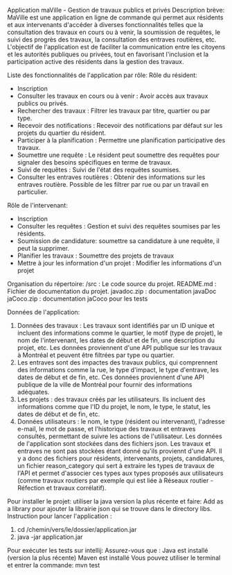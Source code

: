 Application maVille - Gestion de travaux publics et privés
Description brève: MaVille est une application en ligne de commande qui permet aux résidents et aux intervenants d'accéder à diverses fonctionnalités 
telles que la consultation des travaux en cours ou à venir, la soumission de requêtes, le suivi des progrès des travaux, la consultation des entraves routières, etc. 
L'objectif de l'application est de faciliter la communication entre les citoyens et les autorités publiques ou privées, tout en favorisant l'inclusion et la participation
active des résidents dans la gestion des travaux.

Liste des fonctionnalités de l'application par rôle:
Rôle du résident:
- Inscription
- Consulter les travaux en cours ou à venir : Avoir accès aux travaux publics ou privés.
- Rechercher des travaux : Filtrer les travaux par titre, quartier ou par type.
- Recevoir des notifications : Recevoir des notifications par défaut sur les projets du quartier du résident. 
- Participer à la planification : Permettre une planification participative des travaux.
- Soumettre une requête : Le résident peut soumettre des requêtes pour signaler des besoins spécifiques en terme de travaux.
- Suivi de requêtes : Suivi de l'état des requêtes soumises.
- Consulter les entraves routières : Obtenir des informations sur les entraves routière. Possible de les filtrer
  par rue ou par un travail en particulier.
  
Rôle de l'intervenant:
- Inscription
- Consulter les requêtes : Gestion et suivi des requêtes soumises par les résidents.
- Soumission de candidature: soumettre sa candidature à une requête, il peut la supprimer.
- Planifier les travaux : Soumettre des projets de travaux
- Mettre à jour les information d'un projet : Modifier les informations d'un projet

Organisation du répertoire: 
/src : Le code source du projet.
README.md : Fichier de documentation du projet. 
javadoc.zip : documentation javaDoc
jaCoco.zip :  documentation jaCoco pour les tests

Données de l'application:

1. Données des travaux : Les travaux sont identifiés par un ID unique et incluent des informations comme le quartier,
le motif (type de projet), le nom de l'intervenant, les dates de début et de fin, une description du projet, etc. Les données proviennent
d'une API publique sur les travaux à Montréal et peuvent être filtrées par type ou quartier.
2. Les entraves sont des impactes des travaux publics, qui comprennent des informations comme la rue,
le type d'impact, le type d'entrave, les dates de début et de fin, etc. Ces données proviennent d'une API
publique de la ville de Montréal pour fournir des informations adéquates.
3. Les projets : des travaux créés par les utilisateurs. Ils incluent des informations comme que l'ID du projet, le nom, le type,
le statut, les dates de début et de fin, etc.
4. Données utilisateurs : le nom, le type (résident ou intervenant), l'adresse e-mail, le mot de passe,
et l'historique des travaux et entraves consultés, permettant de suivre les actions de l'utilisateur.
Les données de l'application sont stockées dans des fichiers json. Les travaux et entraves ne sont pas stockées étant donné qu'ils
proviennt d'une API. Il y a donc des fichiers pour résidents, intervenants, projets, candidatures, un fichier reason_category qui sert à
extraire les types de travaux de l'API et permet d'associer ces types aux types proposés aux utilisateurs (comme travaux routiers par exemple qui est liée
à Réseaux routier - Réfection et travaux corrélatif).

Pour installer le projet: utiliser la java version la plus récente et faire: Add as a library pour ajouter la librairie json qui se trouve dans le directory libs.
Instruction pour lancer l'application : 
1. cd /chemin/vers/le/dossier/application.jar
2. java -jar application.jar

Pour exécuter les tests sur intellij: 
Assurez-vous que  : 
Java est installé (version la plus récente)
Maven est installé
Vous pouvez utiliser le terminal et entrer la commande: mvn test
